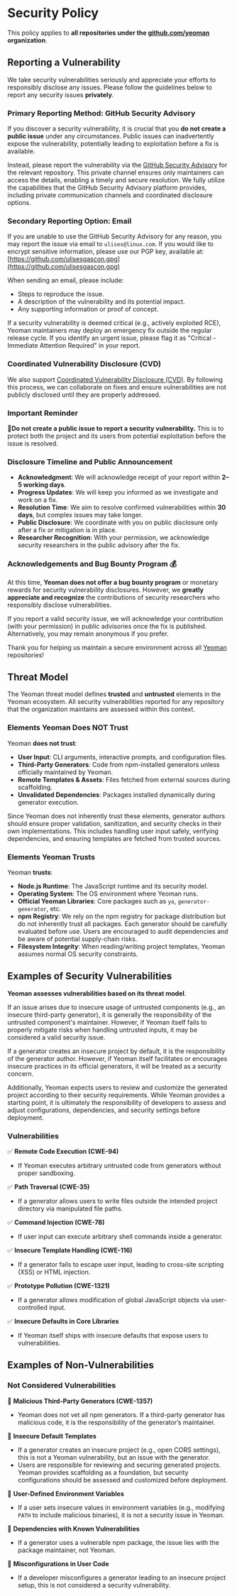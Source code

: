 # Security Policy

This policy applies to **all repositories under the [github.com/yeoman](https://github.com/yeoman) organization**.

## Reporting a Vulnerability

We take security vulnerabilities seriously and appreciate your efforts to responsibly disclose any issues. Please follow the guidelines below to report any security issues **privately**.

### Primary Reporting Method: GitHub Security Advisory

If you discover a security vulnerability, it is crucial that you **do not create a public issue** under any circumstances. Public issues can inadvertently expose the vulnerability, potentially leading to exploitation before a fix is available.

Instead, please report the vulnerability via the [GitHub Security Advisory](https://docs.github.com/en/code-security/security-advisories/guidance-on-reporting-and-writing/privately-reporting-a-security-vulnerability) for the relevant repository. This private channel ensures only maintainers can access the details, enabling a timely and secure resolution. We fully utilize the capabilities that the GitHub Security Advisory platform provides, including private communication channels and coordinated disclosure options.

### Secondary Reporting Option: Email

If you are unable to use the GitHub Security Advisory for any reason, you may report the issue via email to `ulises@linux.com`. If you would like to encrypt sensitive information, please use our PGP key, available at: [https://github.com/ulisesgascon.gpg](https://github.com/ulisesgascon.gpg)

When sending an email, please include:
- Steps to reproduce the issue.
- A description of the vulnerability and its potential impact.
- Any supporting information or proof of concept.

If a security vulnerability is deemed critical (e.g., actively exploited RCE), Yeoman maintainers may deploy an emergency fix outside the regular release cycle. If you identify an urgent issue, please flag it as "Critical - Immediate Attention Required" in your report.


### Coordinated Vulnerability Disclosure (CVD)

We also support [Coordinated Vulnerability Disclosure (CVD)](https://en.wikipedia.org/wiki/Coordinated_vulnerability_disclosure). By following this process, we can collaborate on fixes and ensure vulnerabilities are not publicly disclosed until they are properly addressed.

### Important Reminder

🚨**Do not create a public issue to report a security vulnerability.** This is to protect both the project and its users from potential exploitation before the issue is resolved.

### Disclosure Timeline and Public Announcement

- **Acknowledgment**: We will acknowledge receipt of your report within **2–5 working days**.
- **Progress Updates**: We will keep you informed as we investigate and work on a fix.
- **Resolution Time**: We aim to resolve confirmed vulnerabilities within **30 days**, but complex issues may take longer.
- **Public Disclosure**: We coordinate with you on public disclosure only after a fix or mitigation is in place.
- **Researcher Recognition**: With your permission, we acknowledge security researchers in the public advisory after the fix.


### Acknowledgements and Bug Bounty Program 💰

At this time, **Yeoman does not offer a bug bounty program** or monetary rewards for security vulnerability disclosures. However, we **greatly appreciate and recognize** the contributions of security researchers who responsibly disclose vulnerabilities.

If you report a valid security issue, we will acknowledge your contribution (with your permission) in public advisories once the fix is published. Alternatively, you may remain anonymous if you prefer.

Thank you for helping us maintain a secure environment across all [Yeoman](https://github.com/yeoman) repositories!

## Threat Model

The Yeoman threat model defines **trusted** and **untrusted** elements in the Yeoman ecosystem. All security vulnerabilities reported for any repository that the organization maintains are assessed within this context.

### Elements Yeoman Does NOT Trust
Yeoman **does not trust**:
- **User Input**: CLI arguments, interactive prompts, and configuration files.
- **Third-Party Generators**: Code from npm-installed generators unless officially maintained by Yeoman.
- **Remote Templates & Assets**: Files fetched from external sources during scaffolding.
- **Unvalidated Dependencies**: Packages installed dynamically during generator execution.

Since Yeoman does not inherently trust these elements, generator authors should ensure proper validation, sanitization, and security checks in their own implementations. This includes handling user input safely, verifying dependencies, and ensuring templates are fetched from trusted sources.

### Elements Yeoman Trusts
Yeoman **trusts**:
- **Node.js Runtime**: The JavaScript runtime and its security model.
- **Operating System**: The OS environment where Yeoman runs.
- **Official Yeoman Libraries**: Core packages such as `yo`, `generator-generator`, etc.
- **npm Registry**: We rely on the npm registry for package distribution but do not inherently trust all packages. Each generator should be carefully evaluated before use. Users are encouraged to audit dependencies and be aware of potential supply-chain risks.
- **Filesystem Integrity**: When reading/writing project templates, Yeoman assumes normal OS security constraints.

## Examples of Security Vulnerabilities

**Yeoman assesses vulnerabilities based on its threat model**. 

If an issue arises due to insecure usage of untrusted components (e.g., an insecure third-party generator), it is generally the responsibility of the untrusted component's maintainer. However, if Yeoman itself fails to properly mitigate risks when handling untrusted inputs, it may be considered a valid security issue.

If a generator creates an insecure project by default, it is the responsibility of the generator author. However, if Yeoman itself facilitates or encourages insecure practices in its official generators, it will be treated as a security concern.

Additionally, Yeoman expects users to review and customize the generated project according to their security requirements. While Yeoman provides a starting point, it is ultimately the responsibility of developers to assess and adjust configurations, dependencies, and security settings before deployment.

### Vulnerabilities
✅ **Remote Code Execution (CWE-94)**  
- If Yeoman executes arbitrary untrusted code from generators without proper sandboxing.

✅ **Path Traversal (CWE-35)**  
- If a generator allows users to write files outside the intended project directory via manipulated file paths.

✅ **Command Injection (CWE-78)**  
- If user input can execute arbitrary shell commands inside a generator.

✅ **Insecure Template Handling (CWE-116)**  
- If a generator fails to escape user input, leading to cross-site scripting (XSS) or HTML injection.

✅ **Prototype Pollution (CWE-1321)**  
- If a generator allows modification of global JavaScript objects via user-controlled input.

✅ **Insecure Defaults in Core Libraries**  
- If Yeoman itself ships with insecure defaults that expose users to vulnerabilities.

## Examples of Non-Vulnerabilities

### Not Considered Vulnerabilities
🚫 **Malicious Third-Party Generators (CWE-1357)**  
- Yeoman does not vet all npm generators. If a third-party generator has malicious code, it is the responsibility of the generator’s maintainer.

🚫 **Insecure Default Templates**  
- If a generator creates an insecure project (e.g., open CORS settings), this is not a Yeoman vulnerability, but an issue with the generator.
- Users are responsible for reviewing and securing generated projects. Yeoman provides scaffolding as a foundation, but security configurations should be assessed and customized before deployment.

🚫 **User-Defined Environment Variables**  
- If a user sets insecure values in environment variables (e.g., modifying `PATH` to include malicious binaries), it is not a security issue in Yeoman.

🚫 **Dependencies with Known Vulnerabilities**  
- If a generator uses a vulnerable npm package, the issue lies with the package maintainer, not Yeoman.

🚫 **Misconfigurations in User Code**  
- If a developer misconfigures a generator leading to an insecure project setup, this is not considered a security vulnerability.

